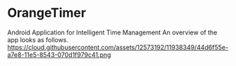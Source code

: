 # OrangeTimer
Android Application for Intelligent Time Management
An overview of the app looks as follows.
https://cloud.githubusercontent.com/assets/12573192/11938349/44d6f55e-a7e8-11e5-8543-070d1f979c41.png
